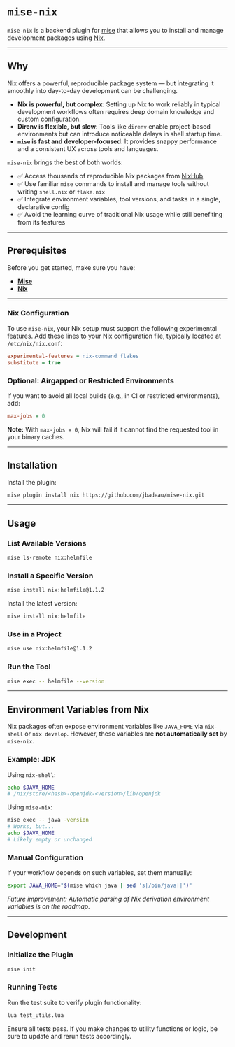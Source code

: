 # `mise-nix`

`mise-nix` is a backend plugin for [mise](https://github.com/jdx/mise) that allows you to install and manage development
packages using [Nix](https://nixos.org/).

---

## Why

Nix offers a powerful, reproducible package system — but integrating it smoothly into day-to-day development can be challenging.

- **Nix is powerful, but complex**: Setting up Nix to work reliably in typical development workflows often requires deep domain knowledge and custom configuration.
- **Direnv is flexible, but slow**: Tools like `direnv` enable project-based environments but can introduce noticeable delays in shell startup time.
- **`mise` is fast and developer-focused**: It provides snappy performance and a consistent UX across tools and languages.

`mise-nix` brings the best of both worlds:
- ✅ Access thousands of reproducible Nix packages from [NixHub](https://www.nixhub.io/)
- ✅ Use familiar `mise` commands to install and manage tools without writing `shell.nix` or `flake.nix`
- ✅ Integrate environment variables, tool versions, and tasks in a single, declarative config
- ✅ Avoid the learning curve of traditional Nix usage while still benefiting from its features 

---

## Prerequisites

Before you get started, make sure you have:

* **[Mise](https://github.com/jdx/mise)**
* **[Nix](https://nixos.org/)**

---

### Nix Configuration

To use `mise-nix`, your Nix setup must support the following experimental features. Add these lines to your Nix 
configuration file, typically located at `/etc/nix/nix.conf`:

```ini
experimental-features = nix-command flakes
substitute = true
```

### Optional: Airgapped or Restricted Environments
If you want to avoid all local builds (e.g., in CI or restricted environments), add:

```ini
max-jobs = 0
```

**Note:** With `max-jobs = 0`, Nix will fail if it cannot find the requested tool in your binary caches.

---

## Installation

Install the plugin:

```sh
mise plugin install nix https://github.com/jbadeau/mise-nix.git
```

---

## Usage

### List Available Versions

```sh
mise ls-remote nix:helmfile
```

### Install a Specific Version

```sh
mise install nix:helmfile@1.1.2
```

Install the latest version:

```sh
mise install nix:helmfile
```

### Use in a Project

```sh
mise use nix:helmfile@1.1.2
```

### Run the Tool

```sh
mise exec -- helmfile --version
```

---

## Environment Variables from Nix

Nix packages often expose environment variables like `JAVA_HOME` via `nix-shell` or `nix develop`. However, these variables are **not automatically set** by `mise-nix`.

### Example: JDK

Using `nix-shell`:
```sh
echo $JAVA_HOME
# /nix/store/<hash>-openjdk-<version>/lib/openjdk
```

Using `mise-nix`:
```sh
mise exec -- java -version
# Works, but...
echo $JAVA_HOME
# Likely empty or unchanged
```

### Manual Configuration
If your workflow depends on such variables, set them manually:

```sh
export JAVA_HOME="$(mise which java | sed 's|/bin/java||')"
```

*Future improvement: Automatic parsing of Nix derivation environment variables is on the roadmap.*

---

## Development

### Initialize the Plugin

```sh
mise init
```

### Running Tests

Run the test suite to verify plugin functionality:

```sh
lua test_utils.lua
```

Ensure all tests pass. If you make changes to utility functions or logic, be sure to update and rerun tests accordingly.
